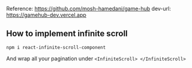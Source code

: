 Reference: https://github.com/mosh-hamedani/game-hub
dev-url: https://gamehub-dev.vercel.app

## How to implement infinite scroll

`npm i react-infinite-scroll-component`

And wrap all your pagination under 
`<InfiniteScroll> </InfiniteScroll>`